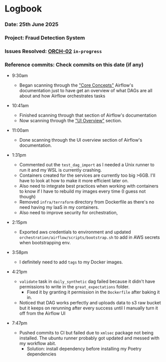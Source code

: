 # Logbook
### Date: 25th June 2025
### Project: Fraud Detection System
### Issues Resolved: [ORCH-02](https://github.com/EsosaOrumwese/fraud-detection-system/issues/23) `in-progress`
### Reference commits: Check commits on this date (if any)

* 9:30am
  * Began scanning through the ["Core Concepts"](https://airflow.apache.org/docs/apache-airflow/stable/core-concepts/index.html) Airflow's documentation just to have get an overview of what DAGs are all about and how Airflow orchestrates tasks

* 10:41am
  * Finished scanning through that section of Airflow's documentation
  * Now scanning through the ["UI Overview"](https://airflow.apache.org/docs/apache-airflow/stable/ui.html) section.

* 11:00am
  * Done scanning through the UI overview section of Airflow's documentation.

* 1:31pm
  * Commented out the `test_dag_import` as I needed a Unix runner to run it and my WSL is currently crashing.
  * Containers created for the services are currently too big >6GB. I'll have to look at how to make it more efficient later on.
  * Also need to integrate best practices when working with containers to know if I have to rebuild my images every time (I guess not though)
  * Removed `infra/terraform` directory from Dockerfile as there's no need having my IaaS in my containers. 
  * Also need to improve security for orchestration,

* 2:15pm
  * Exported aws credentials to environment and updated `orchestration/airflow/scripts/bootstrap.sh` to add in AWS secrets when bootstrapping env.

* 3:58pm
  * I definitely need to add `tags` to my Docker images.

* 4:21pm
  * `validate` task in `daily_synthetic` dag failed because it didn't have permissions to write in the `great_expectations` folder.
    * Fixed it by granting it permission in the `Dockerfile` after baking it in.
  * Noticed that DAG works perfectly and uploads data to s3 raw bucket but it keeps on rerunning after every success until I manually turn it off from the Airflow UI

* 7:47pm
  * Pushed commits to CI but failed due to `xmlsec` package not being installed. The ubuntu runner probably got updated and messed with my workflow abit.
    * Solution: install dependency before installing my Poetry dependencies